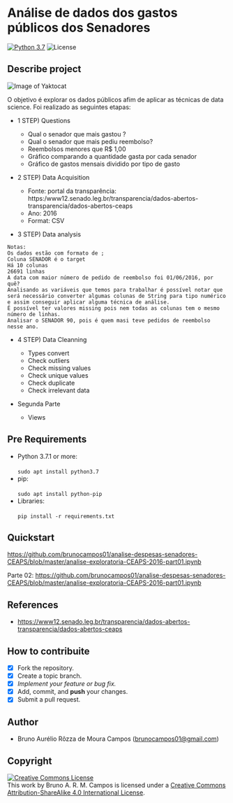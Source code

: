 # Análise de dados dos gastos públicos dos Senadores
[![Python 3.7](https://img.shields.io/badge/python-3.7-yellow.svg)](https://www.python.org/downloads/release/python-371/)
![License](https://img.shields.io/badge/Code%20License-MIT-blue.svg)


## Describe project 

![Image of Yaktocat](https://upload.wikimedia.org/wikipedia/pt/0/09/Senado_Federal_do_Brasil.png)


O objetivo é explorar os dados públicos afim de aplicar as técnicas de data science. Foi realizado as seguintes etapas:

- 1 STEP) Questions
  - Qual o senador que mais gastou ?
  - Qual o senador que mais pediu reembolso?
  - Reembolsos menores que R$ 1,00
  - Gráfico comparando a quantidade gasta por cada senador 
  - Gráfico de gastos mensais dividido por tipo de gasto

- 2 STEP) Data Acquisition
  - Fonte: portal da transparência: https:/www12.senado.leg.br/transparencia/dados-abertos-transparencia/dados-abertos-ceaps
  - Ano: 2016
  - Format: CSV

- 3 STEP) Data analysis
```
Notas:
Os dados estão com formato de ;
Coluna SENADOR é o target
Há 10 colunas
26691 linhas
A data com maior número de pedido de reembolso foi 01/06/2016, por quê?
Analisando as variáveis que temos para trabalhar é possível notar que será necessário converter algumas colunas de String para tipo numérico e assim conseguir aplicar alguma técnica de análise.
É possível ter valores missing pois nem todas as colunas tem o mesmo número de linhas.
Analisar o SENADOR 90, pois é quem masi teve pedidos de reembolso nesse ano.
```
- 4 STEP) Data Cleanning
  - Types convert
  - Check outliers
  - Check missing values
  - Check unique values
  - Check duplicate
  - Check irrelevant data

- Segunda Parte
  - Views

## Pre Requirements
 - Python 3.7.1 or more:<br/>	
 `sudo apt install python3.7`	
 - pip:<br/>	
 `sudo apt install python-pip`	
 - Libraries:<br/>	
 `pip install -r requirements.txt`<br/>	

## Quickstart
https://github.com/brunocampos01/analise-despesas-senadores-CEAPS/blob/master/analise-exploratoria-CEAPS-2016-part01.ipynb

Parte 02:
https://github.com/brunocampos01/analise-despesas-senadores-CEAPS/blob/master/analise-exploratoria-CEAPS-2016-part01.ipynb


## References 
- https://www12.senado.leg.br/transparencia/dados-abertos-transparencia/dados-abertos-ceaps

## How to contribuite
- [x] Fork the repository.
- [x] Create a topic branch.
- [x] *Implement your feature or bug fix.*
- [x] Add, commit, and **push** your changes.
- [x] Submit a pull request.

## Author
- Bruno Aurélio Rôzza de Moura Campos (brunocampos01@gmail.com)
## Copyright
<a rel="license" href="http://creativecommons.org/licenses/by-sa/4.0/"><img alt="Creative Commons License" style="border-width:0" src="https://i.creativecommons.org/l/by-sa/4.0/88x31.png" /></a><br />This work by <span xmlns:cc="http://creativecommons.org/ns#" property="cc:attributionName">Bruno A. R. M. Campos</span> is licensed under a <a rel="license" href="http://creativecommons.org/licenses/by-sa/4.0/">Creative Commons Attribution-ShareAlike 4.0 International License</a>.